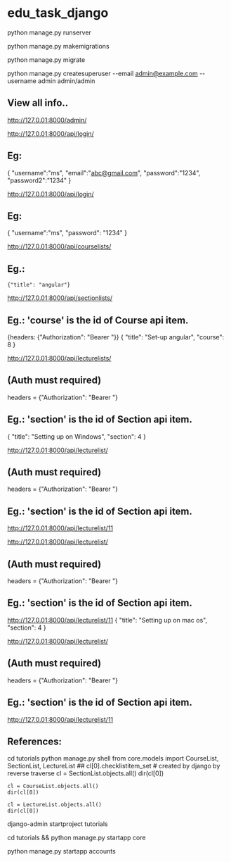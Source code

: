 # edu_task_django

<!-- Run server -->
python manage.py runserver

<!-- Make migration on changes you make to your models (adding a field, deleting a model, etc.) into your database schema. -->
python manage.py makemigrations

<!-- sync your database for the first time -->
python manage.py migrate

<!-- We'll authenticate as that user later in our example. -->
python manage.py createsuperuser --email admin@example.com --username admin
admin/admin

<!-- Admin -->
## View all info..
http://127.0.01:8000/admin/


<!-- Created Register and login apis -->
http://127.0.01:8000/api/login/

## Eg: 
{
    "username":"ms",
    "email":"abc@gmail.com",
    "password":"1234",
    "password2":"1234"
}

<!-- Login user to get access token. Valid for 24 hours only.-->
http://127.0.01:8000/api/login/

## Eg:
{
    "username":"ms",
    "password": "1234"
}


<!-- Course Post (Auth must required: Brearer Token: access token)--> 
http://127.0.01:8000/api/courselists/

## Eg.:
    {"title": "angular"}

<!-- Section Post (Auth must required: Brearer Token: access token)-->
http://127.0.01:8000/api/sectionlists/

## Eg.:  'course' is the id of Course api item.
{headers: {"Authorization": "Bearer  <access token>"}}
{
    "title": "Set-up angular",
    "course": 8
}


<!-- Lecture Post -->
http://127.0.01:8000/api/lecturelists/
## (Auth must required)
headers = {"Authorization": "Bearer  <access token>"}
## Eg.:  'section' is the id of Section api item.
{
    "title": "Setting up on Windows",
    "section": 4
}


<!-- Lecture Get -->
http://127.0.01:8000/api/lecturelist/<pk>
## (Auth must required)
headers = {"Authorization": "Bearer  <access token>"}
## Eg.:  'section' is the id of Section api item.
http://127.0.01:8000/api/lecturelist/11


<!-- Lecture Put -->
http://127.0.01:8000/api/lecturelist/<pk>
## (Auth must required)
headers = {"Authorization": "Bearer  <access token>"}
## Eg.:  'section' is the id of Section api item.
http://127.0.01:8000/api/lecturelist/11
{
    "title": "Setting up on mac os",
    "section": 4
}

<!-- Lecture Delete -->
http://127.0.01:8000/api/lecturelist/<pk>
## (Auth must required)
headers = {"Authorization": "Bearer  <access token>"}
## Eg.:  'section' is the id of Section api item.
http://127.0.01:8000/api/lecturelist/11







## References:

<!-- Navigate to ORM for make obj relation in serializers.py-->
cd tutorials
python manage.py shell
    from core.models import CourseList, SectionList, LectureList
    ## cl[0].checklistitem_set # created by django by reverse traverse
    cl = SectionList.objects.all()
    dir(cl[0])

    cl = CourseList.objects.all()
    dir(cl[0])

    cl = LectureList.objects.all()
    dir(cl[0])

<!-- Create project -->
django-admin startproject tutorials

<!-- create core app -->
cd tutorials && python manage.py startapp core

<!-- create auth app -->
python manage.py startapp accounts